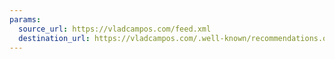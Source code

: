 ```yaml
---
params:
  source_url: https://vladcampos.com/feed.xml
  destination_url: https://vladcampos.com/.well-known/recommendations.opml
---
```

